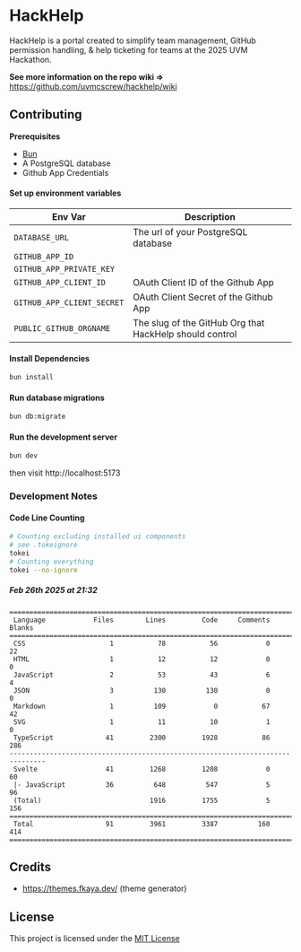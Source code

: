 # HackHelp

HackHelp is a portal created to simplify team management, GitHub permission handling, & help ticketing for teams at the 2025 UVM Hackathon.

**See more information on the repo wiki =>** https://github.com/uvmcscrew/hackhelp/wiki

## Contributing

**Prerequisites**

- [Bun](https://bun.sh)
- A PostgreSQL database
- Github App Credentials

#### Set up environment variables

| Env Var                    | Description                                             |
| -------------------------- | ------------------------------------------------------- |
| `DATABASE_URL`             | The url of your PostgreSQL database                     |
| `GITHUB_APP_ID`            |                                                         |
| `GITHUB_APP_PRIVATE_KEY`   |                                                         |
| `GITHUB_APP_CLIENT_ID`     | OAuth Client ID of the Github App                       |
| `GITHUB_APP_CLIENT_SECRET` | OAuth Client Secret of the Github App                   |
| `PUBLIC_GITHUB_ORGNAME`    | The slug of the GitHub Org that HackHelp should control |

#### Install Dependencies

```sh
bun install
```

#### Run database migrations

```sh
bun db:migrate
```

#### Run the development server

```sh
bun dev
```

then visit http://localhost:5173

### Development Notes

#### Code Line Counting

```sh
# Counting excluding installed ui components
# see .tokeignore
tokei
# Counting everything
tokei --no-ignore
```

##### Feb 26th 2025 at 21:32

```
===============================================================================
 Language            Files        Lines         Code     Comments       Blanks
===============================================================================
 CSS                     1           78           56            0           22
 HTML                    1           12           12            0            0
 JavaScript              2           53           43            6            4
 JSON                    3          130          130            0            0
 Markdown                1          109            0           67           42
 SVG                     1           11           10            1            0
 TypeScript             41         2300         1928           86          286
-------------------------------------------------------------------------------
 Svelte                 41         1268         1208            0           60
 |- JavaScript          36          648          547            5           96
 (Total)                           1916         1755            5          156
===============================================================================
 Total                  91         3961         3387          160          414
===============================================================================
```

## Credits

- https://themes.fkaya.dev/ (theme generator)

## License

This project is licensed under the [MIT License](./LICENSE)
